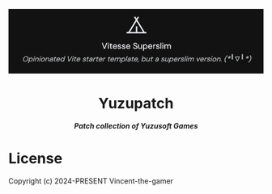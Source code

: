 <p align="center">
    <img src=".github/logo.png"/>
</p>

<h1 align="center">
    Yuzupatch
</h1>

<p align="center">
    <b>
        <i>Patch collection of Yuzusoft Games</i>
    </b>
</p>


# License

Copyright (c) 2024-PRESENT Vincent-the-gamer